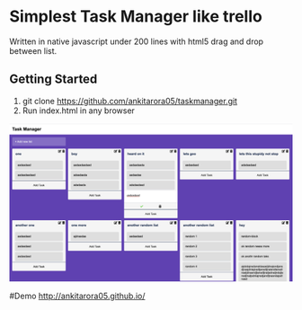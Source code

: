 # Simplest Task Manager like trello

Written in native javascript under 200 lines with html5 drag and drop between list.

## Getting Started

1. git clone https://github.com/ankitarora05/taskmanager.git
2. Run index.html in any browser

![ScreenShot](https://raw.githubusercontent.com/ankitarora05/taskmanager/master/sample.png)

#Demo
http://ankitarora05.github.io/
